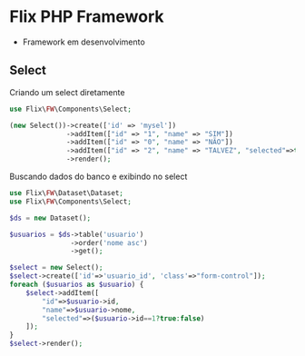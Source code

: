 # Flix PHP Framework

* Framework em desenvolvimento

## Select

Criando um select diretamente

````php
use Flix\FW\Components\Select;

(new Select())->create(['id' => 'mysel'])
              ->addItem(["id" => "1", "name" => "SIM"])
              ->addItem(["id" => "0", "name" => "NÃO"])
              ->addItem(["id" => "2", "name" => "TALVEZ", "selected"=>true])
              ->render();
````

Buscando dados do banco e exibindo no select

````php
use Flix\FW\Dataset\Dataset;
use Flix\FW\Components\Select;

$ds = new Dataset();

$usuarios = $ds->table('usuario')
               ->order('nome asc')
               ->get();

$select = new Select();
$select->create(['id'=>'usuario_id', 'class'=>"form-control"]);
foreach ($usuarios as $usuario) {
    $select->addItem([
        "id"=>$usuario->id, 
        "name"=>$usuario->nome, 
        "selected"=>($usuario->id==1?true:false)
    ]);
}
$select->render();
````